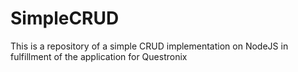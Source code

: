 # SimpleCRUD
This is a repository of a simple CRUD implementation on NodeJS in fulfillment of the application for Questronix
